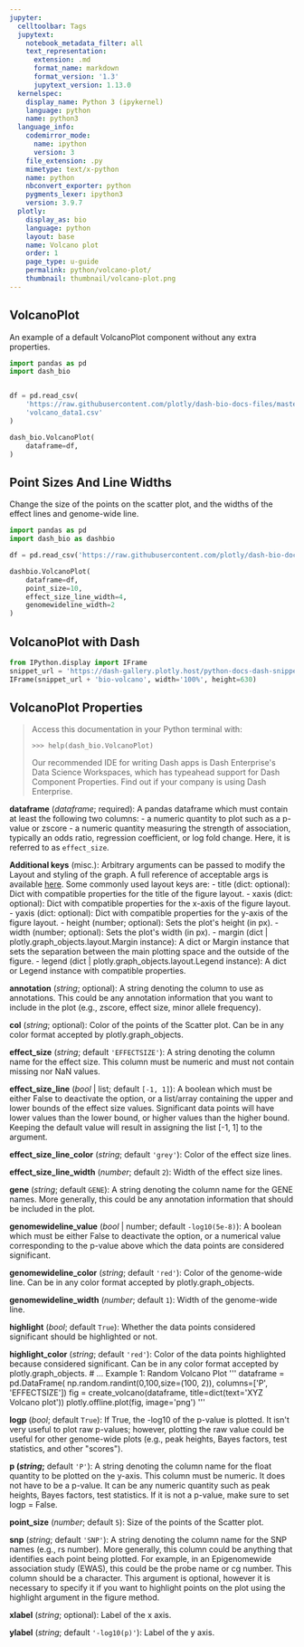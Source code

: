 ```yaml
---
jupyter:
  celltoolbar: Tags
  jupytext:
    notebook_metadata_filter: all
    text_representation:
      extension: .md
      format_name: markdown
      format_version: '1.3'
      jupytext_version: 1.13.0
  kernelspec:
    display_name: Python 3 (ipykernel)
    language: python
    name: python3
  language_info:
    codemirror_mode:
      name: ipython
      version: 3
    file_extension: .py
    mimetype: text/x-python
    name: python
    nbconvert_exporter: python
    pygments_lexer: ipython3
    version: 3.9.7
  plotly:
    display_as: bio
    language: python
    layout: base
    name: Volcano plot
    order: 1
    page_type: u-guide
    permalink: python/volcano-plot/
    thumbnail: thumbnail/volcano-plot.png
---
```


## VolcanoPlot
An example of a default VolcanoPlot component without any extra properties.


```python
import pandas as pd
import dash_bio 


df = pd.read_csv(
    'https://raw.githubusercontent.com/plotly/dash-bio-docs-files/master/' +
    'volcano_data1.csv'
)

dash_bio.VolcanoPlot(
    dataframe=df,
)
```

## Point Sizes And Line Widths
Change the size of the points on the scatter plot, and the widths of the effect lines and genome-wide line.


```python
import pandas as pd
import dash_bio as dashbio

df = pd.read_csv('https://raw.githubusercontent.com/plotly/dash-bio-docs-files/master/volcano_data1.csv')

dashbio.VolcanoPlot(
    dataframe=df,
    point_size=10,
    effect_size_line_width=4,
    genomewideline_width=2
)
```

## VolcanoPlot with Dash

```python
from IPython.display import IFrame
snippet_url = 'https://dash-gallery.plotly.host/python-docs-dash-snippets/'
IFrame(snippet_url + 'bio-volcano', width='100%', height=630)
```

## VolcanoPlot Properties
> Access this documentation in your Python terminal with:
> 
> ```>>> help(dash_bio.VolcanoPlot)```
> 
> Our recommended IDE for writing Dash apps is Dash Enterprise's Data Science Workspaces, which has typeahead support for Dash Component Properties. Find out if your company is using Dash Enterprise.

**dataframe** (_dataframe_; required): A pandas dataframe which must contain at least the following two columns: - a numeric quantity to plot such as a p-value or zscore - a numeric quantity measuring the strength of association, typically an odds ratio, regression coefficient, or log fold change. Here, it is referred to as `effect_size`.

**Additional keys** (misc.): Arbitrary arguments can be passed to modify the Layout and styling of the graph. A full reference of acceptable args is available [here](https://plotly.com/python-api-reference/generated/plotly.graph_objects.Layout.html). Some commonly used layout keys are: - title (dict: optional): Dict with compatible properties for the title of the figure layout. - xaxis (dict: optional): Dict with compatible properties for the x-axis of the figure layout. - yaxis (dict: optional): Dict with compatible properties for the y-axis of the figure layout. - height (number; optional): Sets the plot's height (in px). - width (number; optional): Sets the plot's width (in px). - margin (dict | plotly.graph_objects.layout.Margin instance): A dict or Margin instance that sets the separation between the main plotting space and the outside of the figure. - legend (dict | plotly.graph_objects.layout.Legend instance): A dict or Legend instance with compatible properties.

**annotation** (_string_; optional): A string denoting the column to use as annotations. This could be any annotation information that you want to include in the plot (e.g., zscore, effect size, minor allele frequency).

**col** (_string_; optional): Color of the points of the Scatter plot. Can be in any color format accepted by plotly.graph_objects.

**effect_size** (_string_; default `'EFFECTSIZE'`): A string denoting the column name for the effect size. This column must be numeric and must not contain missing nor NaN values.

**effect_size_line** (_bool_ | list; default `[-1, 1]`): A boolean which must be either False to deactivate the option, or a list/array containing the upper and lower bounds of the effect size values. Significant data points will have lower values than the lower bound, or higher values than the higher bound. Keeping the default value will result in assigning the list [-1, 1] to the argument.

**effect_size_line_color** (_string_; default `'grey'`): Color of the effect size lines.

**effect_size_line_width** (_number_; default `2`): Width of the effect size lines.

**gene** (_string_; default `GENE`): A string denoting the column name for the GENE names. More generally, this could be any annotation information that should be included in the plot.

**genomewideline_value** (_bool_ | number; default `-log10(5e-8)`): A boolean which must be either False to deactivate the option, or a numerical value corresponding to the p-value above which the data points are considered significant.

**genomewideline_color** (_string_; default `'red'`): Color of the genome-wide line. Can be in any color format accepted by plotly.graph_objects.

**genomewideline_width** (_number_; default `1`): Width of the genome-wide line.

**highlight** (_bool_; default `True`): Whether the data points considered significant should be highlighted or not.

**highlight_color** (_string_; default `'red'`): Color of the data points highlighted because considered significant. Can be in any color format accepted by plotly.graph_objects. # ... Example 1: Random Volcano Plot ''' dataframe = pd.DataFrame( np.random.randint(0,100,size=(100, 2)), columns=['P', 'EFFECTSIZE']) fig = create_volcano(dataframe, title=dict(text='XYZ Volcano plot')) plotly.offline.plot(fig, image='png') '''

**logp** (_bool_; default `True`): If True, the -log10 of the p-value is plotted. It isn't very useful to plot raw p-values; however, plotting the raw value could be useful for other genome-wide plots (e.g., peak heights, Bayes factors, test statistics, and other "scores").

**p (_string_;** default `'P'`): A string denoting the column name for the float quantity to be plotted on the y-axis. This column must be numeric. It does not have to be a p-value. It can be any numeric quantity such as peak heights, Bayes factors, test statistics. If it is not a p-value, make sure to set logp = False.

**point_size** (_number_; default `5`): Size of the points of the Scatter plot.

**snp** (_string_; default `'SNP'`): A string denoting the column name for the SNP names (e.g., rs number). More generally, this column could be anything that identifies each point being plotted. For example, in an Epigenomewide association study (EWAS), this could be the probe name or cg number. This column should be a character. This argument is optional, however it is necessary to specify it if you want to highlight points on the plot using the highlight argument in the figure method.

**xlabel** (_string_; optional): Label of the x axis.

**ylabel** (_string_; default `'-log10(p)'`): Label of the y axis.

```python

```
